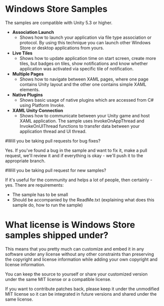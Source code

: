 # Windows Store Samples

The samples are compatible with Unity 5.3 or higher. 

* **Association Launch**
    * Shows how to launch your application via file type association or protocol. By using this technique you can launch other Windows Store or desktop applications from yours.
* **Live Tiles**
    * Shows how to update application time on start screen, create more tiles, but badges on tiles, show notifications and know whether application was activated via specific tile of notification.
* **Multiple Pages**
    * Shows how to navigate between XAML pages, where one page contains Unity layout and the other one contains simple XAML elements.
* **Native Plugins**
    * Shows basic usage of native plugins which are accessed from C# using Platform Invoke.
* **XAML Unity Connection**
    * Shows how to communicate between your Unity game and host XAML application. The sample uses InvokeOnAppThread and InvokeOnUIThread functions to transfer data between your application thread and UI thread.


#Will you be taking pull requests for bug fixes?

Yes. If you've found a bug in the sample and want to fix it, make a pull request, we'll review it and if everything is okay - we'll push it to the appropriate branch.

#Will you be taking pull request for new samples?

If it's useful for the community and helps a lot of people, then certainly - yes. There are requirements:
* The sample has to be small
* Should be accompanied by the ReadMe.txt (explaining what does this sample do, how to run the sample)

# What license is Windows Store samples shipped under?

This means that you pretty much can customize and embed it in any software under any license without any other constraints than preserving the copyright and license information while adding your own copyright and license information.

You can keep the source to yourself or share your customized version under the same MIT license or a compatible license.

If you want to contribute patches back, please keep it under the unmodified MIT license so it can be integrated in future versions and shared under the same license.
